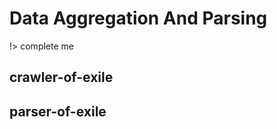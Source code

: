 Data Aggregation And Parsing
============================

!> complete me

crawler-of-exile
----------------

parser-of-exile
----------------
